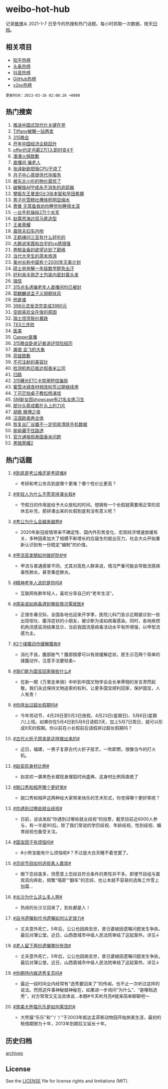 # weibo-hot-hub

记录[微博](https://www.weibo.com)从 2021-1-7 日至今的热搜和热门话题。每小时抓取一次数据，按天[归档](archives)。

## 相关项目

- [知乎热榜](https://github.com/lonnyzhang423/zhihu-hot-hub)
- [头条热榜](https://github.com/lonnyzhang423/toutiao-hot-hub)
- [抖音热榜](https://github.com/lonnyzhang423/douyin-hot-hub)
- [GitHub热榜](https://github.com/lonnyzhang423/github-hot-hub)
- [v2ex热榜](https://github.com/lonnyzhang423/v2ex-hot-hub)


`更新时间：2023-03-16 02:08:26 +0800`

## 热门搜索

1. [推进中国式现代化关键在党](https://m.weibo.cn/search?containerid=100103type%3D1%26t%3D10%26q%3D%23%E6%8E%A8%E8%BF%9B%E4%B8%AD%E5%9B%BD%E5%BC%8F%E7%8E%B0%E4%BB%A3%E5%8C%96%E5%85%B3%E9%94%AE%E5%9C%A8%E5%85%9A%23&stream_entry_id=51&isnewpage=1&extparam=seat%3D1%26pos%3D0%26filter_type%3Drealtimehot%26c_type%3D51%26dgr%3D0%26stream_entry_id%3D51%26cate%3D10103%26display_time%3D1678903705%26pre_seqid%3D16789037052230114066262&luicode=10000011&lfid=106003type%253D25%2526t%253D3%2526disable_hot%253D1%2526filter_type%253Drealtimehot)
1. [Tiffany被曝一钻两卖](https://m.weibo.cn/search?containerid=100103type%3D1%26t%3D10%26q%3D%23Tiffany%E8%A2%AB%E6%9B%9D%E4%B8%80%E9%92%BB%E4%B8%A4%E5%8D%96%23&stream_entry_id=31&isnewpage=1&extparam=seat%3D1%26realpos%3D1%26filter_type%3Drealtimehot%26flag%3D0%26dgr%3D0%26band_rank%3D1%26stream_entry_id%3D31%26pos%3D0%26q%3D%2523Tiffany%25E8%25A2%25AB%25E6%259B%259D%25E4%25B8%2580%25E9%2592%25BB%25E4%25B8%25A4%25E5%258D%2596%2523%26c_type%3D31%26cate%3D5001%26lcate%3D5001%26display_time%3D1678903705%26pre_seqid%3D16789037052230114066262&luicode=10000011&lfid=106003type%253D25%2526t%253D3%2526disable_hot%253D1%2526filter_type%253Drealtimehot)
1. [315晚会](https://m.weibo.cn/search?containerid=100103type%3D1%26t%3D10%26q%3D%23315%E6%99%9A%E4%BC%9A%23&stream_entry_id=31&isnewpage=1&extparam=seat%3D1%26realpos%3D2%26filter_type%3Drealtimehot%26flag%3D16%26dgr%3D0%26band_rank%3D2%26stream_entry_id%3D31%26pos%3D1%26q%3D%2523315%25E6%2599%259A%25E4%25BC%259A%2523%26c_type%3D31%26cate%3D5001%26lcate%3D5001%26display_time%3D1678903705%26pre_seqid%3D16789037052230114066262&luicode=10000011&lfid=106003type%253D25%2526t%253D3%2526disable_hot%253D1%2526filter_type%253Drealtimehot)
1. [开年中国经济企稳回升](https://m.weibo.cn/search?containerid=100103type%3D1%26t%3D10%26q%3D%23%E5%BC%80%E5%B9%B4%E4%B8%AD%E5%9B%BD%E7%BB%8F%E6%B5%8E%E4%BC%81%E7%A8%B3%E5%9B%9E%E5%8D%87%23&stream_entry_id=31&isnewpage=1&extparam=seat%3D1%26realpos%3D3%26filter_type%3Drealtimehot%26flag%3D0%26dgr%3D0%26band_rank%3D3%26stream_entry_id%3D31%26pos%3D2%26q%3D%2523%25E5%25BC%2580%25E5%25B9%25B4%25E4%25B8%25AD%25E5%259B%25BD%25E7%25BB%258F%25E6%25B5%258E%25E4%25BC%2581%25E7%25A8%25B3%25E5%259B%259E%25E5%258D%2587%2523%26c_type%3D31%26cate%3D5001%26lcate%3D5001%26display_time%3D1678903705%26pre_seqid%3D16789037052230114066262&luicode=10000011&lfid=106003type%253D25%2526t%253D3%2526disable_hot%253D1%2526filter_type%253Drealtimehot)
1. [offer约定月薪2万1入职时变4千](https://m.weibo.cn/search?containerid=100103type%3D1%26t%3D10%26q%3D%23offer%E7%BA%A6%E5%AE%9A%E6%9C%88%E8%96%AA2%E4%B8%871%E5%85%A5%E8%81%8C%E6%97%B6%E5%8F%984%E5%8D%83%23&stream_entry_id=31&isnewpage=1&extparam=seat%3D1%26realpos%3D4%26filter_type%3Drealtimehot%26flag%3D0%26dgr%3D0%26band_rank%3D4%26stream_entry_id%3D31%26pos%3D3%26q%3D%2523offer%25E7%25BA%25A6%25E5%25AE%259A%25E6%259C%2588%25E8%2596%25AA2%25E4%25B8%25871%25E5%2585%25A5%25E8%2581%258C%25E6%2597%25B6%25E5%258F%25984%25E5%258D%2583%2523%26c_type%3D31%26cate%3D5001%26lcate%3D5001%26display_time%3D1678903705%26pre_seqid%3D16789037052230114066262&luicode=10000011&lfid=106003type%253D25%2526t%253D3%2526disable_hot%253D1%2526filter_type%253Drealtimehot)
1. [湊湊火锅致歉](https://m.weibo.cn/search?containerid=100103type%3D1%26t%3D10%26q%3D%23%E6%B9%8A%E6%B9%8A%E7%81%AB%E9%94%85%E8%87%B4%E6%AD%89%23&stream_entry_id=31&isnewpage=1&extparam=seat%3D1%26realpos%3D5%26filter_type%3Drealtimehot%26flag%3D0%26dgr%3D0%26band_rank%3D5%26stream_entry_id%3D31%26pos%3D4%26q%3D%2523%25E6%25B9%258A%25E6%25B9%258A%25E7%2581%25AB%25E9%2594%2585%25E8%2587%25B4%25E6%25AD%2589%2523%26c_type%3D31%26cate%3D5001%26lcate%3D5001%26display_time%3D1678903705%26pre_seqid%3D16789037052230114066262&luicode=10000011&lfid=106003type%253D25%2526t%253D3%2526disable_hot%253D1%2526filter_type%253Drealtimehot)
1. [直播间 骗老人](https://m.weibo.cn/search?containerid=100103type%3D1%26t%3D10%26q%3D%E7%9B%B4%E6%92%AD%E9%97%B4+%E9%AA%97%E8%80%81%E4%BA%BA&stream_entry_id=31&isnewpage=1&extparam=seat%3D1%26realpos%3D6%26filter_type%3Drealtimehot%26flag%3D0%26dgr%3D0%26band_rank%3D6%26stream_entry_id%3D31%26pos%3D5%26q%3D%25E7%259B%25B4%25E6%2592%25AD%25E9%2597%25B4%2520%25E9%25AA%2597%25E8%2580%2581%25E4%25BA%25BA%26c_type%3D31%26cate%3D5001%26lcate%3D5001%26display_time%3D1678903705%26pre_seqid%3D16789037052230114066262&luicode=10000011&lfid=106003type%253D25%2526t%253D3%2526disable_hot%253D1%2526filter_type%253Drealtimehot)
1. [张译新剧把我CPU干烧了](https://m.weibo.cn/search?containerid=100103type%3D1%26t%3D10%26q%3D%23%E5%BC%A0%E8%AF%91%E6%96%B0%E5%89%A7%E6%8A%8A%E6%88%91CPU%E5%B9%B2%E7%83%A7%E4%BA%86%23&stream_entry_id=31&isnewpage=1&extparam=seat%3D1%26topic_ad%3D1%26adid%3D182549%26filter_type%3Drealtimehot%26dgr%3D0%26band_rank%3D7%26stream_entry_id%3D31%26pos%3D6%26q%3D%2523%25E5%25BC%25A0%25E8%25AF%2591%25E6%2596%25B0%25E5%2589%25A7%25E6%258A%258A%25E6%2588%2591CPU%25E5%25B9%25B2%25E7%2583%25A7%25E4%25BA%2586%2523%26c_type%3D31%26cate%3D5001%26lcate%3D5001%26display_time%3D1678903705%26pre_seqid%3D16789037052230114066262&luicode=10000011&lfid=106003type%253D25%2526t%253D3%2526disable_hot%253D1%2526filter_type%253Drealtimehot)
1. [月子中心竟提供代孕服务](https://m.weibo.cn/search?containerid=100103type%3D1%26t%3D10%26q%3D%23%E6%9C%88%E5%AD%90%E4%B8%AD%E5%BF%83%E7%AB%9F%E6%8F%90%E4%BE%9B%E4%BB%A3%E5%AD%95%E6%9C%8D%E5%8A%A1%23&stream_entry_id=31&isnewpage=1&extparam=seat%3D1%26realpos%3D7%26filter_type%3Drealtimehot%26flag%3D2%26dgr%3D0%26band_rank%3D7%26stream_entry_id%3D31%26pos%3D7%26q%3D%2523%25E6%259C%2588%25E5%25AD%2590%25E4%25B8%25AD%25E5%25BF%2583%25E7%25AB%259F%25E6%258F%2590%25E4%25BE%259B%25E4%25BB%25A3%25E5%25AD%2595%25E6%259C%258D%25E5%258A%25A1%2523%26c_type%3D31%26cate%3D5001%26lcate%3D5001%26display_time%3D1678903705%26pre_seqid%3D16789037052230114066262&luicode=10000011&lfid=106003type%253D25%2526t%253D3%2526disable_hot%253D1%2526filter_type%253Drealtimehot)
1. [被东北小吃的物价震惊了](https://m.weibo.cn/search?containerid=100103type%3D1%26t%3D10%26q%3D%23%E8%A2%AB%E4%B8%9C%E5%8C%97%E5%B0%8F%E5%90%83%E7%9A%84%E7%89%A9%E4%BB%B7%E9%9C%87%E6%83%8A%E4%BA%86%23&stream_entry_id=31&isnewpage=1&extparam=seat%3D1%26realpos%3D8%26filter_type%3Drealtimehot%26flag%3D1%26dgr%3D0%26band_rank%3D8%26stream_entry_id%3D31%26pos%3D8%26q%3D%2523%25E8%25A2%25AB%25E4%25B8%259C%25E5%258C%2597%25E5%25B0%258F%25E5%2590%2583%25E7%259A%2584%25E7%2589%25A9%25E4%25BB%25B7%25E9%259C%2587%25E6%2583%258A%25E4%25BA%2586%2523%26c_type%3D31%26cate%3D5001%26lcate%3D5001%26display_time%3D1678903705%26pre_seqid%3D16789037052230114066262&luicode=10000011&lfid=106003type%253D25%2526t%253D3%2526disable_hot%253D1%2526filter_type%253Drealtimehot)
1. [破解版APP成永不消失的追踪器](https://m.weibo.cn/search?containerid=100103type%3D1%26t%3D10%26q%3D%23%E7%A0%B4%E8%A7%A3%E7%89%88APP%E6%88%90%E6%B0%B8%E4%B8%8D%E6%B6%88%E5%A4%B1%E7%9A%84%E8%BF%BD%E8%B8%AA%E5%99%A8%23&stream_entry_id=31&isnewpage=1&extparam=seat%3D1%26realpos%3D9%26filter_type%3Drealtimehot%26flag%3D0%26dgr%3D0%26band_rank%3D9%26stream_entry_id%3D31%26pos%3D9%26q%3D%2523%25E7%25A0%25B4%25E8%25A7%25A3%25E7%2589%2588APP%25E6%2588%2590%25E6%25B0%25B8%25E4%25B8%258D%25E6%25B6%2588%25E5%25A4%25B1%25E7%259A%2584%25E8%25BF%25BD%25E8%25B8%25AA%25E5%2599%25A8%2523%26c_type%3D31%26cate%3D5001%26lcate%3D5001%26display_time%3D1678903705%26pre_seqid%3D16789037052230114066262&luicode=10000011&lfid=106003type%253D25%2526t%253D3%2526disable_hot%253D1%2526filter_type%253Drealtimehot)
1. [樊振东王曼昱0比3张本智和早田希娜](https://m.weibo.cn/search?containerid=100103type%3D1%26t%3D10%26q%3D%23%E6%A8%8A%E6%8C%AF%E4%B8%9C%E7%8E%8B%E6%9B%BC%E6%98%B10%E6%AF%943%E5%BC%A0%E6%9C%AC%E6%99%BA%E5%92%8C%E6%97%A9%E7%94%B0%E5%B8%8C%E5%A8%9C%23&stream_entry_id=31&isnewpage=1&extparam=seat%3D1%26realpos%3D10%26filter_type%3Drealtimehot%26flag%3D0%26dgr%3D0%26band_rank%3D10%26stream_entry_id%3D31%26pos%3D10%26q%3D%2523%25E6%25A8%258A%25E6%258C%25AF%25E4%25B8%259C%25E7%258E%258B%25E6%259B%25BC%25E6%2598%25B10%25E6%25AF%25943%25E5%25BC%25A0%25E6%259C%25AC%25E6%2599%25BA%25E5%2592%258C%25E6%2597%25A9%25E7%2594%25B0%25E5%25B8%258C%25E5%25A8%259C%2523%26c_type%3D31%26cate%3D5001%26lcate%3D5001%26display_time%3D1678903705%26pre_seqid%3D16789037052230114066262&luicode=10000011&lfid=106003type%253D25%2526t%253D3%2526disable_hot%253D1%2526filter_type%253Drealtimehot)
1. [男子吃雪糕吐槽体积明显缩水](https://m.weibo.cn/search?containerid=100103type%3D1%26t%3D10%26q%3D%23%E7%94%B7%E5%AD%90%E5%90%83%E9%9B%AA%E7%B3%95%E5%90%90%E6%A7%BD%E4%BD%93%E7%A7%AF%E6%98%8E%E6%98%BE%E7%BC%A9%E6%B0%B4%23&stream_entry_id=31&isnewpage=1&extparam=seat%3D1%26realpos%3D11%26filter_type%3Drealtimehot%26flag%3D1%26dgr%3D0%26band_rank%3D11%26stream_entry_id%3D31%26pos%3D11%26q%3D%2523%25E7%2594%25B7%25E5%25AD%2590%25E5%2590%2583%25E9%259B%25AA%25E7%25B3%2595%25E5%2590%2590%25E6%25A7%25BD%25E4%25BD%2593%25E7%25A7%25AF%25E6%2598%258E%25E6%2598%25BE%25E7%25BC%25A9%25E6%25B0%25B4%2523%26c_type%3D31%26cate%3D5001%26lcate%3D5001%26display_time%3D1678903705%26pre_seqid%3D16789037052230114066262&luicode=10000011&lfid=106003type%253D25%2526t%253D3%2526disable_hot%253D1%2526filter_type%253Drealtimehot)
1. [费曼 无蒸鱼我劝你睡觉别睡得太深](https://m.weibo.cn/search?containerid=100103type%3D1%26t%3D10%26q%3D%E8%B4%B9%E6%9B%BC+%E6%97%A0%E8%92%B8%E9%B1%BC%E6%88%91%E5%8A%9D%E4%BD%A0%E7%9D%A1%E8%A7%89%E5%88%AB%E7%9D%A1%E5%BE%97%E5%A4%AA%E6%B7%B1&stream_entry_id=31&isnewpage=1&extparam=seat%3D1%26realpos%3D12%26filter_type%3Drealtimehot%26flag%3D0%26dgr%3D0%26band_rank%3D12%26stream_entry_id%3D31%26pos%3D12%26q%3D%25E8%25B4%25B9%25E6%259B%25BC%2520%25E6%2597%25A0%25E8%2592%25B8%25E9%25B1%25BC%25E6%2588%2591%25E5%258A%259D%25E4%25BD%25A0%25E7%259D%25A1%25E8%25A7%2589%25E5%2588%25AB%25E7%259D%25A1%25E5%25BE%2597%25E5%25A4%25AA%25E6%25B7%25B1%26c_type%3D31%26cate%3D5001%26lcate%3D5001%26display_time%3D1678903705%26pre_seqid%3D16789037052230114066262&luicode=10000011&lfid=106003type%253D25%2526t%253D3%2526disable_hot%253D1%2526filter_type%253Drealtimehot)
1. [一台手机操纵2万个水军](https://m.weibo.cn/search?containerid=100103type%3D1%26t%3D10%26q%3D%23%E4%B8%80%E5%8F%B0%E6%89%8B%E6%9C%BA%E6%93%8D%E7%BA%B52%E4%B8%87%E4%B8%AA%E6%B0%B4%E5%86%9B%23&stream_entry_id=31&isnewpage=1&extparam=seat%3D1%26realpos%3D13%26filter_type%3Drealtimehot%26flag%3D0%26dgr%3D0%26band_rank%3D13%26stream_entry_id%3D31%26pos%3D13%26q%3D%2523%25E4%25B8%2580%25E5%258F%25B0%25E6%2589%258B%25E6%259C%25BA%25E6%2593%258D%25E7%25BA%25B52%25E4%25B8%2587%25E4%25B8%25AA%25E6%25B0%25B4%25E5%2586%259B%2523%26c_type%3D31%26cate%3D5001%26lcate%3D5001%26display_time%3D1678903705%26pre_seqid%3D16789037052230114066262&luicode=10000011&lfid=106003type%253D25%2526t%253D3%2526disable_hot%253D1%2526filter_type%253Drealtimehot)
1. [赵露思海边双马尾造型](https://m.weibo.cn/search?containerid=100103type%3D1%26t%3D10%26q%3D%23%E8%B5%B5%E9%9C%B2%E6%80%9D%E6%B5%B7%E8%BE%B9%E5%8F%8C%E9%A9%AC%E5%B0%BE%E9%80%A0%E5%9E%8B%23&stream_entry_id=31&isnewpage=1&extparam=seat%3D1%26realpos%3D14%26filter_type%3Drealtimehot%26flag%3D0%26dgr%3D0%26band_rank%3D14%26stream_entry_id%3D31%26pos%3D14%26q%3D%2523%25E8%25B5%25B5%25E9%259C%25B2%25E6%2580%259D%25E6%25B5%25B7%25E8%25BE%25B9%25E5%258F%258C%25E9%25A9%25AC%25E5%25B0%25BE%25E9%2580%25A0%25E5%259E%258B%2523%26c_type%3D31%26cate%3D5001%26lcate%3D5001%26display_time%3D1678903705%26pre_seqid%3D16789037052230114066262&luicode=10000011&lfid=106003type%253D25%2526t%253D3%2526disable_hot%253D1%2526filter_type%253Drealtimehot)
1. [王者荣耀](https://m.weibo.cn/search?containerid=100103type%3D1%26t%3D10%26q%3D%23%E7%8E%8B%E8%80%85%E8%8D%A3%E8%80%80%23&stream_entry_id=31&isnewpage=1&extparam=seat%3D1%26realpos%3D15%26filter_type%3Drealtimehot%26flag%3D0%26dgr%3D0%26band_rank%3D15%26stream_entry_id%3D31%26pos%3D15%26q%3D%2523%25E7%258E%258B%25E8%2580%2585%25E8%258D%25A3%25E8%2580%2580%2523%26c_type%3D31%26cate%3D5001%26lcate%3D5001%26display_time%3D1678903705%26pre_seqid%3D16789037052230114066262&luicode=10000011&lfid=106003type%253D25%2526t%253D3%2526disable_hot%253D1%2526filter_type%253Drealtimehot)
1. [晨晓夫妇车内吻](https://m.weibo.cn/search?containerid=100103type%3D1%26t%3D10%26q%3D%23%E6%99%A8%E6%99%93%E5%A4%AB%E5%A6%87%E8%BD%A6%E5%86%85%E5%90%BB%23&stream_entry_id=31&isnewpage=1&extparam=seat%3D1%26realpos%3D16%26filter_type%3Drealtimehot%26flag%3D2%26dgr%3D0%26band_rank%3D16%26stream_entry_id%3D31%26pos%3D16%26q%3D%2523%25E6%2599%25A8%25E6%2599%2593%25E5%25A4%25AB%25E5%25A6%2587%25E8%25BD%25A6%25E5%2586%2585%25E5%2590%25BB%2523%26c_type%3D31%26cate%3D5001%26lcate%3D5001%26display_time%3D1678903705%26pre_seqid%3D16789037052230114066262&luicode=10000011&lfid=106003type%253D25%2526t%253D3%2526disable_hot%253D1%2526filter_type%253Drealtimehot)
1. [王鹤棣问三亚有什么好吃的](https://m.weibo.cn/search?containerid=100103type%3D1%26t%3D10%26q%3D%23%E7%8E%8B%E9%B9%A4%E6%A3%A3%E9%97%AE%E4%B8%89%E4%BA%9A%E6%9C%89%E4%BB%80%E4%B9%88%E5%A5%BD%E5%90%83%E7%9A%84%23&stream_entry_id=31&isnewpage=1&extparam=seat%3D1%26realpos%3D17%26filter_type%3Drealtimehot%26flag%3D0%26dgr%3D0%26band_rank%3D17%26stream_entry_id%3D31%26pos%3D17%26q%3D%2523%25E7%258E%258B%25E9%25B9%25A4%25E6%25A3%25A3%25E9%2597%25AE%25E4%25B8%2589%25E4%25BA%259A%25E6%259C%2589%25E4%25BB%2580%25E4%25B9%2588%25E5%25A5%25BD%25E5%2590%2583%25E7%259A%2584%2523%26c_type%3D31%26cate%3D5001%26lcate%3D5001%26display_time%3D1678903705%26pre_seqid%3D16789037052230114066262&luicode=10000011&lfid=106003type%253D25%2526t%253D3%2526disable_hot%253D1%2526filter_type%253Drealtimehot)
1. [大鹏说宋茜和白宇的cp感很强](https://m.weibo.cn/search?containerid=100103type%3D1%26t%3D10%26q%3D%23%E5%A4%A7%E9%B9%8F%E8%AF%B4%E5%AE%8B%E8%8C%9C%E5%92%8C%E7%99%BD%E5%AE%87%E7%9A%84cp%E6%84%9F%E5%BE%88%E5%BC%BA%23&stream_entry_id=31&isnewpage=1&extparam=seat%3D1%26realpos%3D18%26filter_type%3Drealtimehot%26flag%3D1%26dgr%3D0%26band_rank%3D18%26stream_entry_id%3D31%26pos%3D18%26q%3D%2523%25E5%25A4%25A7%25E9%25B9%258F%25E8%25AF%25B4%25E5%25AE%258B%25E8%258C%259C%25E5%2592%258C%25E7%2599%25BD%25E5%25AE%2587%25E7%259A%2584cp%25E6%2584%259F%25E5%25BE%2588%25E5%25BC%25BA%2523%26c_type%3D31%26cate%3D5001%26lcate%3D5001%26display_time%3D1678903705%26pre_seqid%3D16789037052230114066262&luicode=10000011&lfid=106003type%253D25%2526t%253D3%2526disable_hot%253D1%2526filter_type%253Drealtimehot)
1. [养郁金香的欲望达到了巅峰](https://m.weibo.cn/search?containerid=100103type%3D1%26t%3D10%26q%3D%23%E5%85%BB%E9%83%81%E9%87%91%E9%A6%99%E7%9A%84%E6%AC%B2%E6%9C%9B%E8%BE%BE%E5%88%B0%E4%BA%86%E5%B7%85%E5%B3%B0%23&stream_entry_id=31&isnewpage=1&extparam=seat%3D1%26realpos%3D19%26filter_type%3Drealtimehot%26flag%3D0%26dgr%3D0%26band_rank%3D19%26stream_entry_id%3D31%26pos%3D19%26q%3D%2523%25E5%2585%25BB%25E9%2583%2581%25E9%2587%2591%25E9%25A6%2599%25E7%259A%2584%25E6%25AC%25B2%25E6%259C%259B%25E8%25BE%25BE%25E5%2588%25B0%25E4%25BA%2586%25E5%25B7%2585%25E5%25B3%25B0%2523%26c_type%3D31%26cate%3D5001%26lcate%3D5001%26display_time%3D1678903705%26pre_seqid%3D16789037052230114066262&luicode=10000011&lfid=106003type%253D25%2526t%253D3%2526disable_hot%253D1%2526filter_type%253Drealtimehot)
1. [当代大学生的周末旅游](https://m.weibo.cn/search?containerid=100103type%3D1%26t%3D10%26q%3D%23%E5%BD%93%E4%BB%A3%E5%A4%A7%E5%AD%A6%E7%94%9F%E7%9A%84%E5%91%A8%E6%9C%AB%E6%97%85%E6%B8%B8%23&stream_entry_id=31&isnewpage=1&extparam=seat%3D1%26realpos%3D20%26filter_type%3Drealtimehot%26flag%3D0%26dgr%3D0%26band_rank%3D20%26stream_entry_id%3D31%26pos%3D20%26q%3D%2523%25E5%25BD%2593%25E4%25BB%25A3%25E5%25A4%25A7%25E5%25AD%25A6%25E7%2594%259F%25E7%259A%2584%25E5%2591%25A8%25E6%259C%25AB%25E6%2597%2585%25E6%25B8%25B8%2523%26c_type%3D31%26cate%3D5001%26lcate%3D5001%26display_time%3D1678903705%26pre_seqid%3D16789037052230114066262&luicode=10000011&lfid=106003type%253D25%2526t%253D3%2526disable_hot%253D1%2526filter_type%253Drealtimehot)
1. [美州长称中国有个2000年灭美计划](https://m.weibo.cn/search?containerid=100103type%3D1%26t%3D10%26q%3D%23%E7%BE%8E%E5%B7%9E%E9%95%BF%E7%A7%B0%E4%B8%AD%E5%9B%BD%E6%9C%89%E4%B8%AA2000%E5%B9%B4%E7%81%AD%E7%BE%8E%E8%AE%A1%E5%88%92%23&stream_entry_id=31&isnewpage=1&extparam=seat%3D1%26realpos%3D21%26filter_type%3Drealtimehot%26flag%3D0%26dgr%3D0%26band_rank%3D21%26stream_entry_id%3D31%26pos%3D21%26q%3D%2523%25E7%25BE%258E%25E5%25B7%259E%25E9%2595%25BF%25E7%25A7%25B0%25E4%25B8%25AD%25E5%259B%25BD%25E6%259C%2589%25E4%25B8%25AA2000%25E5%25B9%25B4%25E7%2581%25AD%25E7%25BE%258E%25E8%25AE%25A1%25E5%2588%2592%2523%26c_type%3D31%26cate%3D5001%26lcate%3D5001%26display_time%3D1678903705%26pre_seqid%3D16789037052230114066262&luicode=10000011&lfid=106003type%253D25%2526t%253D3%2526disable_hot%253D1%2526filter_type%253Drealtimehot)
1. [硕士爸爸解一年级数学题急出汗](https://m.weibo.cn/search?containerid=100103type%3D1%26t%3D10%26q%3D%23%E7%A1%95%E5%A3%AB%E7%88%B8%E7%88%B8%E8%A7%A3%E4%B8%80%E5%B9%B4%E7%BA%A7%E6%95%B0%E5%AD%A6%E9%A2%98%E6%80%A5%E5%87%BA%E6%B1%97%23&stream_entry_id=31&isnewpage=1&extparam=seat%3D1%26realpos%3D22%26filter_type%3Drealtimehot%26flag%3D1%26dgr%3D0%26band_rank%3D22%26stream_entry_id%3D31%26pos%3D22%26q%3D%2523%25E7%25A1%2595%25E5%25A3%25AB%25E7%2588%25B8%25E7%2588%25B8%25E8%25A7%25A3%25E4%25B8%2580%25E5%25B9%25B4%25E7%25BA%25A7%25E6%2595%25B0%25E5%25AD%25A6%25E9%25A2%2598%25E6%2580%25A5%25E5%2587%25BA%25E6%25B1%2597%2523%26c_type%3D31%26cate%3D5001%26lcate%3D5001%26display_time%3D1678903705%26pre_seqid%3D16789037052230114066262&luicode=10000011&lfid=106003type%253D25%2526t%253D3%2526disable_hot%253D1%2526filter_type%253Drealtimehot)
1. [好利来半熟芝士包装内密封着头发](https://m.weibo.cn/search?containerid=100103type%3D1%26t%3D10%26q%3D%23%E5%A5%BD%E5%88%A9%E6%9D%A5%E5%8D%8A%E7%86%9F%E8%8A%9D%E5%A3%AB%E5%8C%85%E8%A3%85%E5%86%85%E5%AF%86%E5%B0%81%E7%9D%80%E5%A4%B4%E5%8F%91%23&stream_entry_id=31&isnewpage=1&extparam=seat%3D1%26realpos%3D23%26filter_type%3Drealtimehot%26flag%3D2%26dgr%3D0%26band_rank%3D23%26stream_entry_id%3D31%26pos%3D23%26q%3D%2523%25E5%25A5%25BD%25E5%2588%25A9%25E6%259D%25A5%25E5%258D%258A%25E7%2586%259F%25E8%258A%259D%25E5%25A3%25AB%25E5%258C%2585%25E8%25A3%2585%25E5%2586%2585%25E5%25AF%2586%25E5%25B0%2581%25E7%259D%2580%25E5%25A4%25B4%25E5%258F%2591%2523%26c_type%3D31%26cate%3D5001%26lcate%3D5001%26display_time%3D1678903705%26pre_seqid%3D16789037052230114066262&luicode=10000011&lfid=106003type%253D25%2526t%253D3%2526disable_hot%253D1%2526filter_type%253Drealtimehot)
1. [瑞信](https://m.weibo.cn/search?containerid=100103type%3D1%26t%3D10%26q%3D%E7%91%9E%E4%BF%A1&stream_entry_id=31&isnewpage=1&extparam=seat%3D1%26realpos%3D24%26filter_type%3Drealtimehot%26flag%3D0%26dgr%3D0%26band_rank%3D24%26stream_entry_id%3D31%26pos%3D24%26q%3D%25E7%2591%259E%25E4%25BF%25A1%26c_type%3D31%26cate%3D5001%26lcate%3D5001%26display_time%3D1678903705%26pre_seqid%3D16789037052230114066262&luicode=10000011&lfid=106003type%253D25%2526t%253D3%2526disable_hot%253D1%2526filter_type%253Drealtimehot)
1. [315点名诱骗老年人直播间均已被封](https://m.weibo.cn/search?containerid=100103type%3D1%26t%3D10%26q%3D%23315%E7%82%B9%E5%90%8D%E8%AF%B1%E9%AA%97%E8%80%81%E5%B9%B4%E4%BA%BA%E7%9B%B4%E6%92%AD%E9%97%B4%E5%9D%87%E5%B7%B2%E8%A2%AB%E5%B0%81%23&stream_entry_id=31&isnewpage=1&extparam=seat%3D1%26realpos%3D25%26filter_type%3Drealtimehot%26flag%3D0%26dgr%3D0%26band_rank%3D25%26stream_entry_id%3D31%26pos%3D25%26q%3D%2523315%25E7%2582%25B9%25E5%2590%258D%25E8%25AF%25B1%25E9%25AA%2597%25E8%2580%2581%25E5%25B9%25B4%25E4%25BA%25BA%25E7%259B%25B4%25E6%2592%25AD%25E9%2597%25B4%25E5%259D%2587%25E5%25B7%25B2%25E8%25A2%25AB%25E5%25B0%2581%2523%26c_type%3D31%26cate%3D5001%26lcate%3D5001%26display_time%3D1678903705%26pre_seqid%3D16789037052230114066262&luicode=10000011&lfid=106003type%253D25%2526t%253D3%2526disable_hot%253D1%2526filter_type%253Drealtimehot)
1. [郭麒麟说孟子义弱柳扶风](https://m.weibo.cn/search?containerid=100103type%3D1%26t%3D10%26q%3D%23%E9%83%AD%E9%BA%92%E9%BA%9F%E8%AF%B4%E5%AD%9F%E5%AD%90%E4%B9%89%E5%BC%B1%E6%9F%B3%E6%89%B6%E9%A3%8E%23&stream_entry_id=31&isnewpage=1&extparam=seat%3D1%26realpos%3D26%26filter_type%3Drealtimehot%26flag%3D0%26dgr%3D0%26band_rank%3D26%26stream_entry_id%3D31%26pos%3D26%26q%3D%2523%25E9%2583%25AD%25E9%25BA%2592%25E9%25BA%259F%25E8%25AF%25B4%25E5%25AD%259F%25E5%25AD%2590%25E4%25B9%2589%25E5%25BC%25B1%25E6%259F%25B3%25E6%2589%25B6%25E9%25A3%258E%2523%26c_type%3D31%26cate%3D5001%26lcate%3D5001%26display_time%3D1678903705%26pre_seqid%3D16789037052230114066262&luicode=10000011&lfid=106003type%253D25%2526t%253D3%2526disable_hot%253D1%2526filter_type%253Drealtimehot)
1. [他是谁](https://m.weibo.cn/search?containerid=100103type%3D1%26t%3D10%26q%3D%E4%BB%96%E6%98%AF%E8%B0%81&stream_entry_id=31&isnewpage=1&extparam=seat%3D1%26realpos%3D27%26filter_type%3Drealtimehot%26flag%3D0%26dgr%3D0%26band_rank%3D27%26stream_entry_id%3D31%26pos%3D27%26q%3D%25E4%25BB%2596%25E6%2598%25AF%25E8%25B0%2581%26c_type%3D31%26cate%3D5001%26lcate%3D5001%26display_time%3D1678903705%26pre_seqid%3D16789037052230114066262&luicode=10000011&lfid=106003type%253D25%2526t%253D3%2526disable_hot%253D1%2526filter_type%253Drealtimehot)
1. [398元烫发烫完变成3980元](https://m.weibo.cn/search?containerid=100103type%3D1%26t%3D10%26q%3D%23398%E5%85%83%E7%83%AB%E5%8F%91%E7%83%AB%E5%AE%8C%E5%8F%98%E6%88%903980%E5%85%83%23&stream_entry_id=31&isnewpage=1&extparam=seat%3D1%26realpos%3D28%26filter_type%3Drealtimehot%26flag%3D0%26dgr%3D0%26band_rank%3D28%26stream_entry_id%3D31%26pos%3D28%26q%3D%2523398%25E5%2585%2583%25E7%2583%25AB%25E5%258F%2591%25E7%2583%25AB%25E5%25AE%258C%25E5%258F%2598%25E6%2588%25903980%25E5%2585%2583%2523%26c_type%3D31%26cate%3D5001%26lcate%3D5001%26display_time%3D1678903705%26pre_seqid%3D16789037052230114066262&luicode=10000011&lfid=106003type%253D25%2526t%253D3%2526disable_hot%253D1%2526filter_type%253Drealtimehot)
1. [空姐喜欢全在俊的原因](https://m.weibo.cn/search?containerid=100103type%3D1%26t%3D10%26q%3D%23%E7%A9%BA%E5%A7%90%E5%96%9C%E6%AC%A2%E5%85%A8%E5%9C%A8%E4%BF%8A%E7%9A%84%E5%8E%9F%E5%9B%A0%23&stream_entry_id=31&isnewpage=1&extparam=seat%3D1%26realpos%3D29%26filter_type%3Drealtimehot%26flag%3D0%26dgr%3D0%26band_rank%3D29%26stream_entry_id%3D31%26pos%3D29%26q%3D%2523%25E7%25A9%25BA%25E5%25A7%2590%25E5%2596%259C%25E6%25AC%25A2%25E5%2585%25A8%25E5%259C%25A8%25E4%25BF%258A%25E7%259A%2584%25E5%258E%259F%25E5%259B%25A0%2523%26c_type%3D31%26cate%3D5001%26lcate%3D5001%26display_time%3D1678903705%26pre_seqid%3D16789037052230114066262&luicode=10000011&lfid=106003type%253D25%2526t%253D3%2526disable_hot%253D1%2526filter_type%253Drealtimehot)
1. [瑞士信贷股价暴跌](https://m.weibo.cn/search?containerid=100103type%3D1%26t%3D10%26q%3D%23%E7%91%9E%E5%A3%AB%E4%BF%A1%E8%B4%B7%E8%82%A1%E4%BB%B7%E6%9A%B4%E8%B7%8C%23&stream_entry_id=31&isnewpage=1&extparam=seat%3D1%26realpos%3D30%26filter_type%3Drealtimehot%26flag%3D0%26dgr%3D0%26band_rank%3D30%26stream_entry_id%3D31%26pos%3D30%26q%3D%2523%25E7%2591%259E%25E5%25A3%25AB%25E4%25BF%25A1%25E8%25B4%25B7%25E8%2582%25A1%25E4%25BB%25B7%25E6%259A%25B4%25E8%25B7%258C%2523%26c_type%3D31%26cate%3D5001%26lcate%3D5001%26display_time%3D1678903705%26pre_seqid%3D16789037052230114066262&luicode=10000011&lfid=106003type%253D25%2526t%253D3%2526disable_hot%253D1%2526filter_type%253Drealtimehot)
1. [TES三连败](https://m.weibo.cn/search?containerid=100103type%3D1%26t%3D10%26q%3D%23TES%E4%B8%89%E8%BF%9E%E8%B4%A5%23&stream_entry_id=31&isnewpage=1&extparam=seat%3D1%26realpos%3D31%26filter_type%3Drealtimehot%26flag%3D0%26dgr%3D0%26band_rank%3D31%26stream_entry_id%3D31%26pos%3D31%26q%3D%2523TES%25E4%25B8%2589%25E8%25BF%259E%25E8%25B4%25A5%2523%26c_type%3D31%26cate%3D5001%26lcate%3D5001%26display_time%3D1678903705%26pre_seqid%3D16789037052230114066262&luicode=10000011&lfid=106003type%253D25%2526t%253D3%2526disable_hot%253D1%2526filter_type%253Drealtimehot)
1. [医美](https://m.weibo.cn/search?containerid=100103type%3D1%26t%3D10%26q%3D%E5%8C%BB%E7%BE%8E&stream_entry_id=31&isnewpage=1&extparam=seat%3D1%26realpos%3D32%26filter_type%3Drealtimehot%26flag%3D0%26dgr%3D0%26band_rank%3D32%26stream_entry_id%3D31%26pos%3D32%26q%3D%25E5%258C%25BB%25E7%25BE%258E%26c_type%3D31%26cate%3D5001%26lcate%3D5001%26display_time%3D1678903705%26pre_seqid%3D16789037052230114066262&luicode=10000011&lfid=106003type%253D25%2526t%253D3%2526disable_hot%253D1%2526filter_type%253Drealtimehot)
1. [Capper直播](https://m.weibo.cn/search?containerid=100103type%3D1%26t%3D10%26q%3DCapper%E7%9B%B4%E6%92%AD&stream_entry_id=31&isnewpage=1&extparam=seat%3D1%26realpos%3D33%26filter_type%3Drealtimehot%26flag%3D0%26dgr%3D0%26band_rank%3D33%26stream_entry_id%3D31%26pos%3D33%26q%3DCapper%25E7%259B%25B4%25E6%2592%25AD%26c_type%3D31%26cate%3D5001%26lcate%3D5001%26display_time%3D1678903705%26pre_seqid%3D16789037052230114066262&luicode=10000011&lfid=106003type%253D25%2526t%253D3%2526disable_hot%253D1%2526filter_type%253Drealtimehot)
1. [315晚会卧底记者讲述惊险经历](https://m.weibo.cn/search?containerid=100103type%3D1%26t%3D10%26q%3D%23315%E6%99%9A%E4%BC%9A%E5%8D%A7%E5%BA%95%E8%AE%B0%E8%80%85%E8%AE%B2%E8%BF%B0%E6%83%8A%E9%99%A9%E7%BB%8F%E5%8E%86%23&stream_entry_id=31&isnewpage=1&extparam=seat%3D1%26realpos%3D34%26filter_type%3Drealtimehot%26flag%3D0%26dgr%3D0%26band_rank%3D34%26stream_entry_id%3D31%26pos%3D34%26q%3D%2523315%25E6%2599%259A%25E4%25BC%259A%25E5%258D%25A7%25E5%25BA%2595%25E8%25AE%25B0%25E8%2580%2585%25E8%25AE%25B2%25E8%25BF%25B0%25E6%2583%258A%25E9%2599%25A9%25E7%25BB%258F%25E5%258E%2586%2523%26c_type%3D31%26cate%3D5001%26lcate%3D5001%26display_time%3D1678903705%26pre_seqid%3D16789037052230114066262&luicode=10000011&lfid=106003type%253D25%2526t%253D3%2526disable_hot%253D1%2526filter_type%253Drealtimehot)
1. [龚俊 会飞的大象](https://m.weibo.cn/search?containerid=100103type%3D1%26t%3D10%26q%3D%E9%BE%9A%E4%BF%8A+%E4%BC%9A%E9%A3%9E%E7%9A%84%E5%A4%A7%E8%B1%A1&stream_entry_id=31&isnewpage=1&extparam=seat%3D1%26realpos%3D35%26filter_type%3Drealtimehot%26flag%3D0%26dgr%3D0%26band_rank%3D35%26stream_entry_id%3D31%26pos%3D35%26q%3D%25E9%25BE%259A%25E4%25BF%258A%2520%25E4%25BC%259A%25E9%25A3%259E%25E7%259A%2584%25E5%25A4%25A7%25E8%25B1%25A1%26c_type%3D31%26cate%3D5001%26lcate%3D5001%26display_time%3D1678903705%26pre_seqid%3D16789037052230114066262&luicode=10000011&lfid=106003type%253D25%2526t%253D3%2526disable_hot%253D1%2526filter_type%253Drealtimehot)
1. [蓝蛙致歉](https://m.weibo.cn/search?containerid=100103type%3D1%26t%3D10%26q%3D%23%E8%93%9D%E8%9B%99%E8%87%B4%E6%AD%89%23&stream_entry_id=31&isnewpage=1&extparam=seat%3D1%26realpos%3D36%26filter_type%3Drealtimehot%26flag%3D0%26dgr%3D0%26band_rank%3D36%26stream_entry_id%3D31%26pos%3D36%26q%3D%2523%25E8%2593%259D%25E8%259B%2599%25E8%2587%25B4%25E6%25AD%2589%2523%26c_type%3D31%26cate%3D5001%26lcate%3D5001%26display_time%3D1678903705%26pre_seqid%3D16789037052230114066262&luicode=10000011&lfid=106003type%253D25%2526t%253D3%2526disable_hot%253D1%2526filter_type%253Drealtimehot)
1. [不可注射的美容针](https://m.weibo.cn/search?containerid=100103type%3D1%26t%3D10%26q%3D%E4%B8%8D%E5%8F%AF%E6%B3%A8%E5%B0%84%E7%9A%84%E7%BE%8E%E5%AE%B9%E9%92%88&stream_entry_id=31&isnewpage=1&extparam=seat%3D1%26realpos%3D37%26filter_type%3Drealtimehot%26flag%3D0%26dgr%3D0%26band_rank%3D37%26stream_entry_id%3D31%26pos%3D37%26q%3D%25E4%25B8%258D%25E5%258F%25AF%25E6%25B3%25A8%25E5%25B0%2584%25E7%259A%2584%25E7%25BE%258E%25E5%25AE%25B9%25E9%2592%2588%26c_type%3D31%26cate%3D5001%26lcate%3D5001%26display_time%3D1678903705%26pre_seqid%3D16789037052230114066262&luicode=10000011&lfid=106003type%253D25%2526t%253D3%2526disable_hot%253D1%2526filter_type%253Drealtimehot)
1. [检测机构已抵达假香米公司](https://m.weibo.cn/search?containerid=100103type%3D1%26t%3D10%26q%3D%23%E6%A3%80%E6%B5%8B%E6%9C%BA%E6%9E%84%E5%B7%B2%E6%8A%B5%E8%BE%BE%E5%81%87%E9%A6%99%E7%B1%B3%E5%85%AC%E5%8F%B8%23&stream_entry_id=31&isnewpage=1&extparam=seat%3D1%26realpos%3D38%26filter_type%3Drealtimehot%26flag%3D0%26dgr%3D0%26band_rank%3D38%26stream_entry_id%3D31%26pos%3D38%26q%3D%2523%25E6%25A3%2580%25E6%25B5%258B%25E6%259C%25BA%25E6%259E%2584%25E5%25B7%25B2%25E6%258A%25B5%25E8%25BE%25BE%25E5%2581%2587%25E9%25A6%2599%25E7%25B1%25B3%25E5%2585%25AC%25E5%258F%25B8%2523%26c_type%3D31%26cate%3D5001%26lcate%3D5001%26display_time%3D1678903705%26pre_seqid%3D16789037052230114066262&luicode=10000011&lfid=106003type%253D25%2526t%253D3%2526disable_hot%253D1%2526filter_type%253Drealtimehot)
1. [归路](https://m.weibo.cn/search?containerid=100103type%3D1%26t%3D10%26q%3D%E5%BD%92%E8%B7%AF&stream_entry_id=31&isnewpage=1&extparam=seat%3D1%26realpos%3D39%26filter_type%3Drealtimehot%26flag%3D0%26dgr%3D0%26band_rank%3D39%26stream_entry_id%3D31%26pos%3D39%26q%3D%25E5%25BD%2592%25E8%25B7%25AF%26c_type%3D31%26cate%3D5001%26lcate%3D5001%26display_time%3D1678903705%26pre_seqid%3D16789037052230114066262&luicode=10000011&lfid=106003type%253D25%2526t%253D3%2526disable_hot%253D1%2526filter_type%253Drealtimehot)
1. [315曝光ETC卡禁用短信骗局](https://m.weibo.cn/search?containerid=100103type%3D1%26t%3D10%26q%3D%23315%E6%9B%9D%E5%85%89ETC%E5%8D%A1%E7%A6%81%E7%94%A8%E7%9F%AD%E4%BF%A1%E9%AA%97%E5%B1%80%23&stream_entry_id=31&isnewpage=1&extparam=seat%3D1%26realpos%3D40%26filter_type%3Drealtimehot%26flag%3D0%26dgr%3D0%26band_rank%3D40%26stream_entry_id%3D31%26pos%3D40%26q%3D%2523315%25E6%259B%259D%25E5%2585%2589ETC%25E5%258D%25A1%25E7%25A6%2581%25E7%2594%25A8%25E7%259F%25AD%25E4%25BF%25A1%25E9%25AA%2597%25E5%25B1%2580%2523%26c_type%3D31%26cate%3D5001%26lcate%3D5001%26display_time%3D1678903705%26pre_seqid%3D16789037052230114066262&luicode=10000011&lfid=106003type%253D25%2526t%253D3%2526disable_hot%253D1%2526filter_type%253Drealtimehot)
1. [蜜雪冰城食材频改标签过期继续用](https://m.weibo.cn/search?containerid=100103type%3D1%26t%3D10%26q%3D%23%E8%9C%9C%E9%9B%AA%E5%86%B0%E5%9F%8E%E9%A3%9F%E6%9D%90%E9%A2%91%E6%94%B9%E6%A0%87%E7%AD%BE%E8%BF%87%E6%9C%9F%E7%BB%A7%E7%BB%AD%E7%94%A8%23&stream_entry_id=31&isnewpage=1&extparam=seat%3D1%26realpos%3D41%26filter_type%3Drealtimehot%26flag%3D0%26dgr%3D0%26band_rank%3D41%26stream_entry_id%3D31%26pos%3D41%26q%3D%2523%25E8%259C%259C%25E9%259B%25AA%25E5%2586%25B0%25E5%259F%258E%25E9%25A3%259F%25E6%259D%2590%25E9%25A2%2591%25E6%2594%25B9%25E6%25A0%2587%25E7%25AD%25BE%25E8%25BF%2587%25E6%259C%259F%25E7%25BB%25A7%25E7%25BB%25AD%25E7%2594%25A8%2523%26c_type%3D31%26cate%3D5001%26lcate%3D5001%26display_time%3D1678903705%26pre_seqid%3D16789037052230114066262&luicode=10000011&lfid=106003type%253D25%2526t%253D3%2526disable_hot%253D1%2526filter_type%253Drealtimehot)
1. [丁可芒拍桌子教松杨演戏](https://m.weibo.cn/search?containerid=100103type%3D1%26t%3D10%26q%3D%23%E4%B8%81%E5%8F%AF%E8%8A%92%E6%8B%8D%E6%A1%8C%E5%AD%90%E6%95%99%E6%9D%BE%E6%9D%A8%E6%BC%94%E6%88%8F%23&stream_entry_id=31&isnewpage=1&extparam=seat%3D1%26realpos%3D42%26filter_type%3Drealtimehot%26flag%3D0%26dgr%3D0%26band_rank%3D42%26stream_entry_id%3D31%26pos%3D42%26q%3D%2523%25E4%25B8%2581%25E5%258F%25AF%25E8%258A%2592%25E6%258B%258D%25E6%25A1%258C%25E5%25AD%2590%25E6%2595%2599%25E6%259D%25BE%25E6%259D%25A8%25E6%25BC%2594%25E6%2588%258F%2523%26c_type%3D31%26cate%3D5001%26lcate%3D5001%26display_time%3D1678903705%26pre_seqid%3D16789037052230114066262&luicode=10000011&lfid=106003type%253D25%2526t%253D3%2526disable_hot%253D1%2526filter_type%253Drealtimehot)
1. [SM新女团showcase有21名女练习生](https://m.weibo.cn/search?containerid=100103type%3D1%26t%3D10%26q%3D%23SM%E6%96%B0%E5%A5%B3%E5%9B%A2showcase%E6%9C%8921%E5%90%8D%E5%A5%B3%E7%BB%83%E4%B9%A0%E7%94%9F%23&stream_entry_id=31&isnewpage=1&extparam=seat%3D1%26realpos%3D43%26filter_type%3Drealtimehot%26flag%3D0%26dgr%3D0%26band_rank%3D43%26stream_entry_id%3D31%26pos%3D43%26q%3D%2523SM%25E6%2596%25B0%25E5%25A5%25B3%25E5%259B%25A2showcase%25E6%259C%258921%25E5%2590%258D%25E5%25A5%25B3%25E7%25BB%2583%25E4%25B9%25A0%25E7%2594%259F%2523%26c_type%3D31%26cate%3D5001%26lcate%3D5001%26display_time%3D1678903705%26pre_seqid%3D16789037052230114066262&luicode=10000011&lfid=106003type%253D25%2526t%253D3%2526disable_hot%253D1%2526filter_type%253Drealtimehot)
1. [部分头盔成戴在头上的刀片](https://m.weibo.cn/search?containerid=100103type%3D1%26t%3D10%26q%3D%23%E9%83%A8%E5%88%86%E5%A4%B4%E7%9B%94%E6%88%90%E6%88%B4%E5%9C%A8%E5%A4%B4%E4%B8%8A%E7%9A%84%E5%88%80%E7%89%87%23&stream_entry_id=31&isnewpage=1&extparam=seat%3D1%26realpos%3D44%26filter_type%3Drealtimehot%26flag%3D0%26dgr%3D0%26band_rank%3D44%26stream_entry_id%3D31%26pos%3D44%26q%3D%2523%25E9%2583%25A8%25E5%2588%2586%25E5%25A4%25B4%25E7%259B%2594%25E6%2588%2590%25E6%2588%25B4%25E5%259C%25A8%25E5%25A4%25B4%25E4%25B8%258A%25E7%259A%2584%25E5%2588%2580%25E7%2589%2587%2523%26c_type%3D31%26cate%3D5001%26lcate%3D5001%26display_time%3D1678903705%26pre_seqid%3D16789037052230114066262&luicode=10000011&lfid=106003type%253D25%2526t%253D3%2526disable_hot%253D1%2526filter_type%253Drealtimehot)
1. [胡歌 微博之夜](https://m.weibo.cn/search?containerid=100103type%3D1%26t%3D10%26q%3D%23%E8%83%A1%E6%AD%8C+%E5%BE%AE%E5%8D%9A%E4%B9%8B%E5%A4%9C%23&stream_entry_id=31&isnewpage=1&extparam=seat%3D1%26realpos%3D45%26filter_type%3Drealtimehot%26flag%3D0%26dgr%3D0%26band_rank%3D45%26stream_entry_id%3D31%26pos%3D45%26q%3D%2523%25E8%2583%25A1%25E6%25AD%258C%2520%25E5%25BE%25AE%25E5%258D%259A%25E4%25B9%258B%25E5%25A4%259C%2523%26c_type%3D31%26cate%3D5001%26lcate%3D5001%26display_time%3D1678903705%26pre_seqid%3D16789037052230114066262&luicode=10000011&lfid=106003type%253D25%2526t%253D3%2526disable_hot%253D1%2526filter_type%253Drealtimehot)
1. [汪涵欧弟再合体](https://m.weibo.cn/search?containerid=100103type%3D1%26t%3D10%26q%3D%23%E6%B1%AA%E6%B6%B5%E6%AC%A7%E5%BC%9F%E5%86%8D%E5%90%88%E4%BD%93%23&stream_entry_id=31&isnewpage=1&extparam=seat%3D1%26realpos%3D46%26filter_type%3Drealtimehot%26flag%3D0%26dgr%3D0%26band_rank%3D46%26stream_entry_id%3D31%26pos%3D46%26q%3D%2523%25E6%25B1%25AA%25E6%25B6%25B5%25E6%25AC%25A7%25E5%25BC%259F%25E5%2586%258D%25E5%2590%2588%25E4%25BD%2593%2523%26c_type%3D31%26cate%3D5001%26lcate%3D5001%26display_time%3D1678903705%26pre_seqid%3D16789037052230114066262&luicode=10000011&lfid=106003type%253D25%2526t%253D3%2526disable_hot%253D1%2526filter_type%253Drealtimehot)
1. [恢复出厂设置不一定彻底清除手机数据](https://m.weibo.cn/search?containerid=100103type%3D1%26t%3D10%26q%3D%23%E6%81%A2%E5%A4%8D%E5%87%BA%E5%8E%82%E8%AE%BE%E7%BD%AE%E4%B8%8D%E4%B8%80%E5%AE%9A%E5%BD%BB%E5%BA%95%E6%B8%85%E9%99%A4%E6%89%8B%E6%9C%BA%E6%95%B0%E6%8D%AE%23&stream_entry_id=31&isnewpage=1&extparam=seat%3D1%26realpos%3D47%26filter_type%3Drealtimehot%26flag%3D0%26dgr%3D0%26band_rank%3D47%26stream_entry_id%3D31%26pos%3D47%26q%3D%2523%25E6%2581%25A2%25E5%25A4%258D%25E5%2587%25BA%25E5%258E%2582%25E8%25AE%25BE%25E7%25BD%25AE%25E4%25B8%258D%25E4%25B8%2580%25E5%25AE%259A%25E5%25BD%25BB%25E5%25BA%2595%25E6%25B8%2585%25E9%2599%25A4%25E6%2589%258B%25E6%259C%25BA%25E6%2595%25B0%25E6%258D%25AE%2523%26c_type%3D31%26cate%3D5001%26lcate%3D5001%26display_time%3D1678903705%26pre_seqid%3D16789037052230114066262&luicode=10000011&lfid=106003type%253D25%2526t%253D3%2526disable_hot%253D1%2526filter_type%253Drealtimehot)
1. [偷偷藏不住路透](https://m.weibo.cn/search?containerid=100103type%3D1%26t%3D10%26q%3D%23%E5%81%B7%E5%81%B7%E8%97%8F%E4%B8%8D%E4%BD%8F%E8%B7%AF%E9%80%8F%23&stream_entry_id=31&isnewpage=1&extparam=seat%3D1%26realpos%3D48%26filter_type%3Drealtimehot%26flag%3D0%26dgr%3D0%26band_rank%3D48%26stream_entry_id%3D31%26pos%3D48%26q%3D%2523%25E5%2581%25B7%25E5%2581%25B7%25E8%2597%258F%25E4%25B8%258D%25E4%25BD%258F%25E8%25B7%25AF%25E9%2580%258F%2523%26c_type%3D31%26cate%3D5001%26lcate%3D5001%26display_time%3D1678903705%26pre_seqid%3D16789037052230114066262&luicode=10000011&lfid=106003type%253D25%2526t%253D3%2526disable_hot%253D1%2526filter_type%253Drealtimehot)
1. [官方通报假泰国香米问题](https://m.weibo.cn/search?containerid=100103type%3D1%26t%3D10%26q%3D%23%E5%AE%98%E6%96%B9%E9%80%9A%E6%8A%A5%E5%81%87%E6%B3%B0%E5%9B%BD%E9%A6%99%E7%B1%B3%E9%97%AE%E9%A2%98%23&stream_entry_id=31&isnewpage=1&extparam=seat%3D1%26realpos%3D49%26filter_type%3Drealtimehot%26flag%3D0%26dgr%3D0%26band_rank%3D49%26stream_entry_id%3D31%26pos%3D49%26q%3D%2523%25E5%25AE%2598%25E6%2596%25B9%25E9%2580%259A%25E6%258A%25A5%25E5%2581%2587%25E6%25B3%25B0%25E5%259B%25BD%25E9%25A6%2599%25E7%25B1%25B3%25E9%2597%25AE%25E9%25A2%2598%2523%26c_type%3D31%26cate%3D5001%26lcate%3D5001%26display_time%3D1678903705%26pre_seqid%3D16789037052230114066262&luicode=10000011&lfid=106003type%253D25%2526t%253D3%2526disable_hot%253D1%2526filter_type%253Drealtimehot)
1. [黑暗荣耀2](https://m.weibo.cn/search?containerid=100103type%3D1%26t%3D10%26q%3D%23%E9%BB%91%E6%9A%97%E8%8D%A3%E8%80%802%23&stream_entry_id=31&isnewpage=1&extparam=seat%3D1%26realpos%3D50%26filter_type%3Drealtimehot%26flag%3D0%26dgr%3D0%26band_rank%3D50%26stream_entry_id%3D31%26pos%3D50%26q%3D%2523%25E9%25BB%2591%25E6%259A%2597%25E8%258D%25A3%25E8%2580%25802%2523%26c_type%3D31%26cate%3D5001%26lcate%3D5001%26display_time%3D1678903705%26pre_seqid%3D16789037052230114066262&luicode=10000011&lfid=106003type%253D25%2526t%253D3%2526disable_hot%253D1%2526filter_type%253Drealtimehot)

## 热门话题

1. [#到底是考公难还是考研难#](https://m.weibo.cn/search?containerid=231522type%3D1%26t%3D10%26q%3D%23%E5%88%B0%E5%BA%95%E6%98%AF%E8%80%83%E5%85%AC%E9%9A%BE%E8%BF%98%E6%98%AF%E8%80%83%E7%A0%94%E9%9A%BE%23&stream_entry_id=128&isnewpage=1&extparam=seat%3D1%26unitid%3D1677380796663%26pos%3D1-0-0%26lcate%3D5004%26c_type%3D128%26dgr%3D0%26cate%3D5004%26display_time%3D1678903706%26pre_seqid%3D1678903706771024318221&luicode=10000011&lfid=231648_-_4)
    - 考研和考公务员到底哪个更难？哪个性价比更高？

1. [#年轻人为什么不愿意拼凑长假#](https://m.weibo.cn/search?containerid=231522type%3D1%26t%3D10%26q%3D%23%E5%B9%B4%E8%BD%BB%E4%BA%BA%E4%B8%BA%E4%BB%80%E4%B9%88%E4%B8%8D%E6%84%BF%E6%84%8F%E6%8B%BC%E5%87%91%E9%95%BF%E5%81%87%23&stream_entry_id=128&isnewpage=1&extparam=seat%3D1%26unitid%3D1677465391512%26pos%3D1-0-1%26lcate%3D5004%26c_type%3D128%26dgr%3D0%26cate%3D5004%26display_time%3D1678903706%26pre_seqid%3D1678903706771024318221&luicode=10000011&lfid=231648_-_4)
    - 节假日的作用是给予大众放松的时间。想拥有一个长假就需要用正常的双休去补充，那拼凑出来的长假到底有没有意义呢？

1. [#考公为什么会越来越卷#](https://m.weibo.cn/search?containerid=231522type%3D1%26t%3D10%26q%3D%23%E8%80%83%E5%85%AC%E4%B8%BA%E4%BB%80%E4%B9%88%E4%BC%9A%E8%B6%8A%E6%9D%A5%E8%B6%8A%E5%8D%B7%23&stream_entry_id=128&isnewpage=1&extparam=seat%3D1%26unitid%3D1677308832266%26pos%3D1-0-2%26lcate%3D5004%26c_type%3D128%26dgr%3D0%26cate%3D5004%26display_time%3D1678903706%26pre_seqid%3D1678903706771024318221&luicode=10000011&lfid=231648_-_4)
    - 2020年新冠疫情带来不确定性、国内外形势变化、宏观经济增速放缓有关，多种因素加大了规模不断增长的应届生的就业压力，社会大众开始重新认识到有一份稳定“编制”的价值。

1. [#甲流高发期如何做好防护#](https://m.weibo.cn/search?containerid=231522type%3D1%26t%3D10%26q%3D%23%E7%94%B2%E6%B5%81%E9%AB%98%E5%8F%91%E6%9C%9F%E5%A6%82%E4%BD%95%E5%81%9A%E5%A5%BD%E9%98%B2%E6%8A%A4%23&stream_entry_id=128&isnewpage=1&extparam=seat%3D1%26unitid%3D1677334647938%26pos%3D1-0-3%26lcate%3D5004%26c_type%3D128%26dgr%3D0%26cate%3D5004%26display_time%3D1678903706%26pre_seqid%3D1678903706771024318221&luicode=10000011&lfid=231648_-_4)
    - 甲流与普通感冒不同，尤其对高危人群来说，情况严重可能会导致流感病毒性肺炎，甚至重症肺炎。

1. [#精神老年人说的是你吗#](https://m.weibo.cn/search?containerid=231522type%3D1%26t%3D10%26q%3D%23%E7%B2%BE%E7%A5%9E%E8%80%81%E5%B9%B4%E4%BA%BA%E8%AF%B4%E7%9A%84%E6%98%AF%E4%BD%A0%E5%90%97%23&stream_entry_id=128&isnewpage=1&extparam=seat%3D1%26unitid%3D1677414078378%26pos%3D1-0-4%26lcate%3D5004%26c_type%3D128%26dgr%3D0%26cate%3D5004%26display_time%3D1678903706%26pre_seqid%3D1678903706771024318221&luicode=10000011&lfid=231648_-_4)
    - 互联网有群年轻人，喜欢分享自己的“老年生活”。

1. [#感染诺如病毒遇到哪些情况需就医#](https://m.weibo.cn/search?containerid=231522type%3D1%26t%3D10%26q%3D%23%E6%84%9F%E6%9F%93%E8%AF%BA%E5%A6%82%E7%97%85%E6%AF%92%E9%81%87%E5%88%B0%E5%93%AA%E4%BA%9B%E6%83%85%E5%86%B5%E9%9C%80%E5%B0%B1%E5%8C%BB%23&stream_entry_id=128&isnewpage=1&extparam=seat%3D1%26unitid%3D1677374807431%26pos%3D1-0-5%26lcate%3D5004%26c_type%3D128%26dgr%3D0%26cate%3D5004%26display_time%3D1678903706%26pre_seqid%3D1678903706771024318221&luicode=10000011&lfid=231648_-_4)
    - 正值冬春交际，全国各地也迎来开学季，医院儿科门急诊近期接诊到一些出现呕吐、腹泻症状的小朋友，被诊断为诺如病毒感染。同时，各地疾控机构流感监测结果显示，当前我国流感病毒活动水平有所增强，以甲型流感为主。

1. [#2个揉腹动作缓解腹胀#](https://m.weibo.cn/search?containerid=231522type%3D1%26t%3D10%26q%3D%232%E4%B8%AA%E6%8F%89%E8%85%B9%E5%8A%A8%E4%BD%9C%E7%BC%93%E8%A7%A3%E8%85%B9%E8%83%80%23&stream_entry_id=128&isnewpage=1&extparam=seat%3D1%26unitid%3D1677320229045%26pos%3D1-0-6%26lcate%3D5004%26c_type%3D128%26dgr%3D0%26cate%3D5004%26display_time%3D1678903706%26pre_seqid%3D1678903706771024318221&luicode=10000011&lfid=231648_-_4)
    - 消化不良，腹部胀气？腹部按摩可以有效缓解症状。医生示范两个简单的揉腹动作，注意手法要轻柔~

1. [#我们能为国宝回家做些什么#](https://m.weibo.cn/search?containerid=231522type%3D1%26t%3D10%26q%3D%23%E6%88%91%E4%BB%AC%E8%83%BD%E4%B8%BA%E5%9B%BD%E5%AE%9D%E5%9B%9E%E5%AE%B6%E5%81%9A%E4%BA%9B%E4%BB%80%E4%B9%88%23&stream_entry_id=128&isnewpage=1&extparam=seat%3D1%26unitid%3D1677412283102%26pos%3D1-0-7%26lcate%3D5004%26c_type%3D128%26dgr%3D0%26cate%3D5004%26display_time%3D1678903706%26pre_seqid%3D1678903706771024318221&luicode=10000011&lfid=231648_-_4)
    - 在新一期《万里走单骑》中听到中国文物学会会长单霁翔的发言肃然起敬，我们永远保持文物追索的权利，让更多国宝顺利回家，保护国宝，人人有责！

1. [#你拼出过超长假期吗#](https://m.weibo.cn/search?containerid=231522type%3D1%26t%3D10%26q%3D%23%E4%BD%A0%E6%8B%BC%E5%87%BA%E8%BF%87%E8%B6%85%E9%95%BF%E5%81%87%E6%9C%9F%E5%90%97%23&stream_entry_id=128&isnewpage=1&extparam=seat%3D1%26unitid%3D1677463583982%26pos%3D1-0-8%26lcate%3D5004%26c_type%3D128%26dgr%3D0%26cate%3D5004%26display_time%3D1678903706%26pre_seqid%3D1678903706771024318221&luicode=10000011&lfid=231648_-_4)
    - 今年劳动节，4月29日至5月3日放假，4月23日(星期日)、5月6日(星期六)上班。如果你在5月4日到5月6日请假3天，加上5月7日周日，就可以形成9天的假期。你以前在小长假前后请假拼过超长假期吗？ ​​​

1. [#古代火折子原来是这样做出来的#](https://m.weibo.cn/search?containerid=231522type%3D1%26t%3D10%26q%3D%23%E5%8F%A4%E4%BB%A3%E7%81%AB%E6%8A%98%E5%AD%90%E5%8E%9F%E6%9D%A5%E6%98%AF%E8%BF%99%E6%A0%B7%E5%81%9A%E5%87%BA%E6%9D%A5%E7%9A%84%23&stream_entry_id=128&isnewpage=1&extparam=seat%3D1%26unitid%3D1677383804641%26pos%3D1-0-9%26lcate%3D5004%26c_type%3D128%26dgr%3D0%26cate%3D5004%26display_time%3D1678903706%26pre_seqid%3D1678903706771024318221&luicode=10000011&lfid=231648_-_4)
    - 近日，福建，一男子复原古代火折子技艺，一吹即燃，很像当今的打火机。

1. [#赵奕欢身材比例#](https://m.weibo.cn/search?containerid=231522type%3D1%26t%3D10%26q%3D%23%E8%B5%B5%E5%A5%95%E6%AC%A2%E8%BA%AB%E6%9D%90%E6%AF%94%E4%BE%8B%23&stream_entry_id=128&isnewpage=1&extparam=seat%3D1%26unitid%3D1677330749535%26pos%3D1-0-10%26lcate%3D5004%26c_type%3D128%26dgr%3D0%26cate%3D5004%26display_time%3D1678903706%26pre_seqid%3D1678903706771024318221&luicode=10000011&lfid=231648_-_4)
    - 赵奕欢一袭黑色长裙现身搜狐时尚盛典，这身材比例简直绝了

1. [#脱口秀和相声哪个更好笑#](https://m.weibo.cn/search?containerid=231522type%3D1%26t%3D10%26q%3D%23%E8%84%B1%E5%8F%A3%E7%A7%80%E5%92%8C%E7%9B%B8%E5%A3%B0%E5%93%AA%E4%B8%AA%E6%9B%B4%E5%A5%BD%E7%AC%91%23&stream_entry_id=128&isnewpage=1&extparam=seat%3D1%26unitid%3D1677405986954%26pos%3D1-0-11%26lcate%3D5004%26c_type%3D128%26dgr%3D0%26cate%3D5004%26display_time%3D1678903706%26pre_seqid%3D1678903706771024318221&luicode=10000011&lfid=231648_-_4)
    - 脱口秀和相声这两种给大家带来快乐的艺术形式，你觉得哪个更好笑呢？

1. [#你遇到过哪些就业歧视#](https://m.weibo.cn/search?containerid=231522type%3D1%26t%3D10%26q%3D%23%E4%BD%A0%E9%81%87%E5%88%B0%E8%BF%87%E5%93%AA%E4%BA%9B%E5%B0%B1%E4%B8%9A%E6%AD%A7%E8%A7%86%23&stream_entry_id=128&isnewpage=1&extparam=seat%3D1%26unitid%3D1677464784294%26pos%3D1-0-12%26lcate%3D5004%26c_type%3D128%26dgr%3D0%26cate%3D5004%26display_time%3D1678903706%26pre_seqid%3D1678903706771024318221&luicode=10000011&lfid=231648_-_4)
    - 日前，谈谈发起“你遇到过哪些就业歧视”的投票，截至目前近6000人参与，有一半是90后。除了我们常说的学历歧视、年龄歧视，性别歧视、婚育歧视也备受关注。

1. [#国宝团子有烦恼吗#](https://m.weibo.cn/search?containerid=231522type%3D1%26t%3D10%26q%3D%23%E5%9B%BD%E5%AE%9D%E5%9B%A2%E5%AD%90%E6%9C%89%E7%83%A6%E6%81%BC%E5%90%97%23&stream_entry_id=128&isnewpage=1&extparam=seat%3D1%26unitid%3D1677458482481%26pos%3D1-0-13%26lcate%3D5004%26c_type%3D128%26dgr%3D0%26cate%3D5004%26display_time%3D1678903706%26pre_seqid%3D1678903706771024318221&luicode=10000011&lfid=231648_-_4)
    - #小熊宝能有什么烦恼呢#？不过是大白天睡不着觉罢了。

1. [#恋综节目如何选拔素人嘉宾#](https://m.weibo.cn/search?containerid=231522type%3D1%26t%3D10%26q%3D%23%E6%81%8B%E7%BB%BC%E8%8A%82%E7%9B%AE%E5%A6%82%E4%BD%95%E9%80%89%E6%8B%94%E7%B4%A0%E4%BA%BA%E5%98%89%E5%AE%BE%23&stream_entry_id=128&isnewpage=1&extparam=seat%3D1%26unitid%3D1677398805450%26pos%3D1-0-14%26lcate%3D5004%26c_type%3D128%26dgr%3D0%26cate%3D5004%26display_time%3D1678903706%26pre_seqid%3D1678903706771024318221&luicode=10000011&lfid=231648_-_4)
    - 眼下恋综虽多，但愿意上恋综且符合条件的男性并不多。即便节目组与嘉宾双向奔赴，频繁“塌房”“翻车”的恋综，也让本就不容易的选角工作雪上加霜...

1. [#长沙为什么这么多人啊#](https://m.weibo.cn/search?containerid=231522type%3D1%26t%3D10%26q%3D%23%E9%95%BF%E6%B2%99%E4%B8%BA%E4%BB%80%E4%B9%88%E8%BF%99%E4%B9%88%E5%A4%9A%E4%BA%BA%E5%95%8A%23&stream_entry_id=128&isnewpage=1&extparam=seat%3D1%26unitid%3D1677380799902%26pos%3D1-0-15%26lcate%3D5004%26c_type%3D128%26dgr%3D0%26cate%3D5004%26display_time%3D1678903706%26pre_seqid%3D1678903706771024318221&luicode=10000011&lfid=231648_-_4)
    - 热闹的长沙又回来了，到处都是人！

1. [#自书遗嘱和代书遗嘱如何认定效力#](https://m.weibo.cn/search?containerid=231522type%3D1%26t%3D10%26q%3D%23%E8%87%AA%E4%B9%A6%E9%81%97%E5%98%B1%E5%92%8C%E4%BB%A3%E4%B9%A6%E9%81%97%E5%98%B1%E5%A6%82%E4%BD%95%E8%AE%A4%E5%AE%9A%E6%95%88%E5%8A%9B%23&stream_entry_id=128&isnewpage=1&extparam=seat%3D1%26unitid%3D1677379609890%26pos%3D1-0-16%26lcate%3D5004%26c_type%3D128%26dgr%3D0%26cate%3D5004%26display_time%3D1678903706%26pre_seqid%3D1678903706771024318221&luicode=10000011&lfid=231648_-_4)
    - 丈夫意外死亡，5年后，公公也因病去世，昔日婆媳因遗嘱问题发生争执，最后对簿公堂。近日，山西晋城市中级人民法院审结了这起案件。详见↓ ​​​

1. [#老人留下两份遗嘱哪份有效#](https://m.weibo.cn/search?containerid=231522type%3D1%26t%3D10%26q%3D%23%E8%80%81%E4%BA%BA%E7%95%99%E4%B8%8B%E4%B8%A4%E4%BB%BD%E9%81%97%E5%98%B1%E5%93%AA%E4%BB%BD%E6%9C%89%E6%95%88%23&stream_entry_id=128&isnewpage=1&extparam=seat%3D1%26unitid%3D1677379311363%26pos%3D1-0-17%26lcate%3D5004%26c_type%3D128%26dgr%3D0%26cate%3D5004%26display_time%3D1678903706%26pre_seqid%3D1678903706771024318221&luicode=10000011&lfid=231648_-_4)
    - 丈夫意外死亡，5年后，公公也因病去世，昔日婆媳因遗嘱问题发生争执，最后对簿公堂。近日，山西晋城市中级人民法院审结了这起案件。详见↓ ​​​

1. [#你期待内娱选秀复苏吗#](https://m.weibo.cn/search?containerid=231522type%3D1%26t%3D10%26q%3D%23%E4%BD%A0%E6%9C%9F%E5%BE%85%E5%86%85%E5%A8%B1%E9%80%89%E7%A7%80%E5%A4%8D%E8%8B%8F%E5%90%97%23&stream_entry_id=128&isnewpage=1&extparam=seat%3D1%26unitid%3D1677341827118%26pos%3D1-0-18%26lcate%3D5004%26c_type%3D128%26dgr%3D0%26cate%3D5004%26display_time%3D1678903706%26pre_seqid%3D1678903706771024318221&luicode=10000011&lfid=231648_-_4)
    - 最近一段时间业内经常有“选秀要回来了”的传闻，也不止一次听过这样的说法。然而这件事神秘就神秘在，如果进一步询问“为什么”、“是哪档选秀”，对方常常又无法具体说…本期#今天听月亮#就来简单聊聊吧～

1. [#旅美大熊猫乐乐是如何离世的#](https://m.weibo.cn/search?containerid=231522type%3D1%26t%3D10%26q%3D%23%E6%97%85%E7%BE%8E%E5%A4%A7%E7%86%8A%E7%8C%AB%E4%B9%90%E4%B9%90%E6%98%AF%E5%A6%82%E4%BD%95%E7%A6%BB%E4%B8%96%E7%9A%84%23&stream_entry_id=128&isnewpage=1&extparam=seat%3D1%26unitid%3D1677329866896%26pos%3D1-0-19%26lcate%3D5004%26c_type%3D128%26dgr%3D0%26cate%3D5004%26display_time%3D1678903706%26pre_seqid%3D1678903706771024318221&luicode=10000011&lfid=231648_-_4)
    - 大熊猫“乐乐”和“丫丫”于2003年抵达孟菲斯动物园开始旅美生涯，最初的租借期限为十年，2013年到期后又延长十年。


## 历史归档

[archives](archives)

## License

See the [LICENSE](LICENSE) file for license rights and limitations (MIT).
